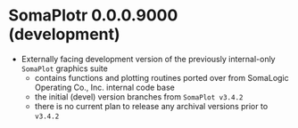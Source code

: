 # SomaPlotr 0.0.0.9000 (development)

* Externally facing development version of the
  previously internal-only `SomaPlot` graphics suite
  - contains functions and plotting routines
    ported over from SomaLogic Operating Co., Inc.
    internal code base
  - the initial (devel) version branches from `SomaPlot v3.4.2`
  - there is no current plan to release any
    archival versions prior to `v3.4.2`
